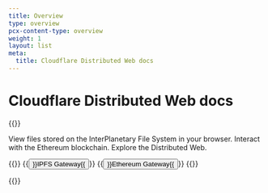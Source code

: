 ```yaml
---
title: Overview
type: overview
pcx-content-type: overview
weight: 1
layout: list
meta:
  title: Cloudflare Distributed Web docs
---
```


# Cloudflare Distributed Web docs

{{<content-column>}}

View files stored on the InterPlanetary File System in your browser. Interact with the Ethereum blockchain. Explore the Distributed Web.

{{<button-group>}}
  {{<button type="primary" href="/distributed-web/ipfs-gateway/">}}IPFS Gateway{{</button>}}
  {{<button type="primary" href="/distributed-web/ethereum-gateway/">}}Ethereum Gateway{{</button>}}
{{</button-group>}}

{{</content-column>}}
